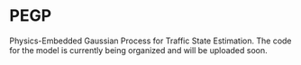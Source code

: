 # PEGP
Physics-Embedded Gaussian Process for Traffic State Estimation. The code for the model is currently being organized and will be uploaded soon.
